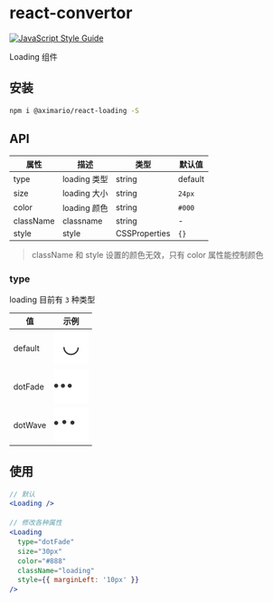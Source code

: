 # react-convertor

[![JavaScript Style Guide](https://cdn.rawgit.com/standard/standard/master/badge.svg)](https://github.com/standard/standard)

Loading 组件

## 安装

```sh
npm i @aximario/react-loading -S
```

## API

| 属性 | 描述 | 类型 | 默认值 |
| ---- | ---- | ---- |------- |
| type | loading 类型 | string | default |
| size | loading 大小 | string | `24px` |
| color | loading 颜色 | string | `#000` |
| className | classname | string | - |
| style | style | CSSProperties | `{}` |

> className 和 style 设置的颜色无效，只有 color 属性能控制颜色

### type

loading 目前有 `3` 种类型

| 值 | 示例 |
| -- | ---- |
| default | ![](./svg/default.svg) |
| dotFade | ![](./svg/dotFade.svg) |
| dotWave | ![](./svg/dotWave.svg) |

## 使用

```jsx
// 默认
<Loading />

// 修改各种属性
<Loading
  type="dotFade"
  size="30px"
  color="#888"
  className="loading"
  style={{ marginLeft: '10px' }}
/>
```
